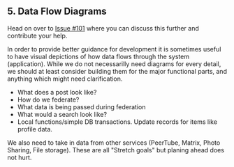 ## 5. Data Flow Diagrams

Head on over to [Issue #101](https://github.com/BanjoFox/aardwolf/issues/101) where you can discuss this further and contribute your help.

In order to provide better guidance for development it is sometimes useful to have visual depictions of how data flows through the system (application). While we do not necessarilly need diagrams for every detail, we should at least consider building them for the major functional parts, and anything which might need clarification.

 - What does a post look like?
 - How do we federate?
 - What data is being passed during federation
 - What would a search look like?
 - Local functions/simple DB transactions.  Update records for items like profile data.

We also need to take in data from other services (PeerTube, Matrix, Photo Sharing, File storage).  These are all "Stretch goals" but planing ahead does not hurt.
